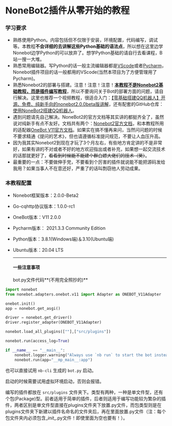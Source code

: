 # NoneBot2插件从零开始的教程  

### 学习要求  

- 熟练使用Python。内容包括但不仅限于安装，环境配置，代码编写，调试等。本教程**不会详细的去讲解这些Python基础的语法点**，所以想在这里边学Nonebot边学Python的可以放弃了。想学Python基础的请自行去看课程，B站一搜一大堆。
- 熟悉常用编辑器。写Python的话一般主流编辑器都是[VScode](https://code.visualstudio.com/)或者[Pycharm](https://www.jetbrains.com/pycharm/download/#section=windows)，Nonebot插件项目的话一般都用的VScode(当然本项目为了方便管理用了Pycharm)。
- 熟悉Nonebot2的部署与搭建。注意！注意！注意！**<u>本教程不是Nonebot2基础教程，而是插件编写教程</u>**，所以不要询问关于Bot的部署方面的问题，请自行解决。这里也推荐一个视频教程，很适合入门：[【零基础搭建QQ机器人】开源、免费、纯新手向的nonebot2.0.0beta版讲解](https://www.bilibili.com/video/BV1aZ4y1f7e2)，还有配套的GitHub仓库：[使用NoneBot2搭建QQ机器人](https://github.com/Well2333/NoneBot2_NoobGuide)。
- 遇到问题请先自己解决。NoneBot2的官方文档等其实讲的都挺齐全了，虽然说对纯新手有点不友好。文档共有两个：[Nonebot2官方文档](https://v2.nonebot.dev/docs/tutorial/create-project)，和本教程所用的适配器[OneBot V11官方文档](https://github.com/botuniverse/onebot-11)。如果实在搞不懂再来问，当然问问题的时候不要求精通《提问的艺术》，但也请遵循标准提问规范，不要让人血压升高。
- 因为我其实Nonebot2到现在才玩了3个月左右，有些地方肯定讲的不是非常好，如果有讲的不对或者不好的地方欢迎指出或者补充，如果想一起交流技术的话那就更好了，~~看看到时候能不能建个群白嫖大佬们的技术（笑）~~。
- 最重要的一点：不要做伸手党，不要看到个厉害的插件就说能不能把源码发给我用？如果当事人不在意还好，严重了的话叫剽窃他人劳动成果。

### 本教程配置

- Nonebot框架版本：2.0.0-Beta2

- Go-cqhttp协议版本：1.0.0-rc1

- OneBot版本：V11 2.0.0

- Pycharm版本： 2021.3.3 Community Edition

- Python版本：3.8.1(Windows端)＆3.10(Ubuntu端)

- Ubuntu版本：20.04 LTS

  ------

  #### 一些注意事项

  bot.py文件代码**(不用完全照抄的)**

```python
import nonebot
from nonebot.adapters.onebot.v11 import Adapter as ONEBOT_V11Adapter

onebot.init()
app = nonebot.get_asgi()

driver = nonebot.get_driver()
driver.register_adapter(ONEBOT_V11Adapter)

nonebot.load_all_plugins([""],["src/plugins"])

nonebot.run(access_log=True)

if __name__ == "__main__":
    nonebot.logger.warning("Always use `nb run` to start the bot instead of manually running!")
    nonebot.run(app="__mp_main__:app")

```

也可以直接试用 `nb-cli` 生成的 `bot.py` 启动。

启动的时候需要试用虚拟环境启动，否则会报错。

编写的插件都放在 `src/plugins` 文件夹下。类型有两种，一种是单文件型，还有个包(Package)型。前者适用于简单的插件，后者则适用于编写功能较为繁杂的插件，两者区别是单文件型直接在plugins文件夹下放置.py文件，而包类型则是在plugins文件夹下新建以插件名命名的文件夹后，再在里面放置.py文件（注：每个包文件夹内必须包含\__init__.py文件！即使里面为空也要有！）。
